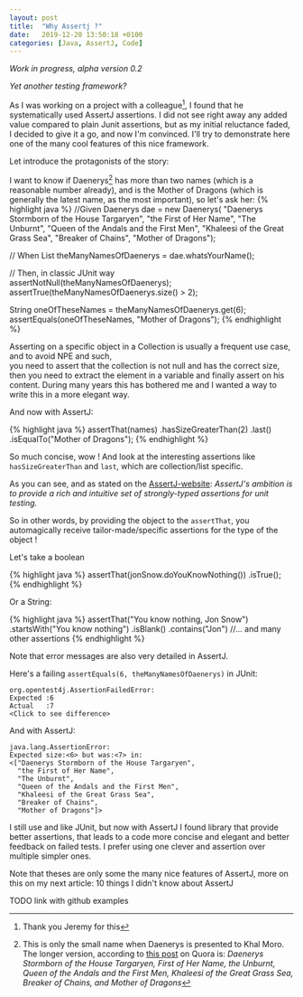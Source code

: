 ```yaml
---
layout: post
title:  "Why Assertj ?"
date:   2019-12-20 13:50:18 +0100
categories: [Java, AssertJ, Code]
---
```


_Work in progress, alpha version 0.2_


_Yet another testing framework?_ 

As I was working on a project with a colleague[^1], I found that he systematically used AssertJ assertions. I did not see right away any added value
compared to plain Junit assertions, but as my initial reluctance faded, I decided to give it a go, and now I'm convinced. I'll try to demonstrate
here one of the many cool features of this nice framework. 

Let introduce the protagonists of the story: 

I want to know if Daenerys[^2] has more than two names (which is a reasonable number already), 
and is the Mother of Dragons (which is generally the latest name, as the most important), so let's ask her:
{% highlight java %}
//Given
Daenerys dae = new Daenerys(
            "Daenerys Stormborn of the House Targaryen",
            "the First of Her Name",
            "The Unburnt",
            "Queen of the Andals and the First Men",
            "Khaleesi of the Great Grass Sea",
            "Breaker of Chains",
            "Mother of Dragons");

// When
List<String> theManyNamesOfDaenerys = dae.whatsYourName();

// Then, in classic JUnit way                       
assertNotNull(theManyNamesOfDaenerys);
assertTrue(theManyNamesOfDaenerys.size() > 2);

String oneOfTheseNames = theManyNamesOfDaenerys.get(6);
assertEquals(oneOfTheseNames, "Mother of Dragons");
{% endhighlight %}

Asserting on a specific object in a Collection is usually a frequent use case, and to avoid NPE and such,  
you need to assert that the collection is not null and has the correct size, then you need to extract the element in a 
variable and finally assert on his content. During many years this has bothered me and I wanted a way to write this in a
more elegant way.  

And now with AssertJ:

{% highlight java %}
assertThat(names)
        .hasSizeGreaterThan(2)
        .last()
        .isEqualTo("Mother of Dragons");
{% endhighlight %}

So much concise, wow ! And look at the interesting assertions like ``hasSizeGreaterThan`` and ``last``, which are collection/list specific.

As you can see, and as stated on the [AssertJ-website]: _AssertJ's ambition is to provide a rich and intuitive set of strongly-typed assertions for unit testing._

So in other words, by providing the object to the ``assertThat``, you automagically receive tailor-made/specific assertions for the 
type of the object !

Let's take a boolean

{% highlight java %}
assertThat(jonSnow.doYouKnowNothing())
    .isTrue();
{% endhighlight %}

Or a String:

{% highlight java %}
assertThat("You know nothing, Jon Snow")
    .startsWith("You know nothing")
    .isBlank()
    .contains("Jon")
    //... and many other assertions
{% endhighlight %}

Note that error messages are also very detailed in AssertJ. 

Here's a failing ``assertEquals(6, theManyNamesOfDaenerys)`` in JUnit:
```
org.opentest4j.AssertionFailedError: 
Expected :6
Actual   :7
<Click to see difference>
```

And with AssertJ:
```
java.lang.AssertionError:
Expected size:<6> but was:<7> in:
<["Daenerys Stormborn of the House Targaryen",
  "the First of Her Name",
  "The Unburnt",
  "Queen of the Andals and the First Men",
  "Khaleesi of the Great Grass Sea",
  "Breaker of Chains",
  "Mother of Dragons"]>
```

I still use and like JUnit, but now with AssertJ I found library that provide better assertions, that leads to a code more 
concise and elegant and better feedback on failed tests. I prefer using one clever and assertion over multiple simpler ones.

Note that theses are only some the many nice features of AssertJ, more on this on my next article: 10 things I didn't know about AssertJ

TODO link with github examples

[^1]: Thank you Jeremy for this
[^2]: This is only the small name when Daenerys is presented to Khal Moro. The longer version, according to [this post][quora] on Quora is: _Daenerys Stormborn of the House Targaryen, First of Her Name, the Unburnt, Queen of the Andals and the First Men, Khaleesi of the Great Grass Sea, Breaker of Chains, and Mother of Dragons_

[quora]: https://www.quora.com/What-is-the-full-title-of-Daenerys-Targaryen
[AssertJ-website]: https://github.com/joel-costigliola/assertj-core
